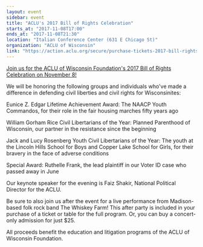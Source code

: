 ```yaml
---
layout: event
sidebar: event
title: "ACLU's 2017 Bill of Rights Celebration"
starts_at: "2017-11-08T17:00"
ends_at: "2017-11-08T21:30"
location: "Italian Conference Center (631 E Chicago St)"
organization: "ACLU of Wisconsin"
link: "https://action.aclu.org/secure/purchase-tickets-2017-bill-rights-celebration"
---
```


[Join us for the ACLU of Wisconsin Foundation's 2017 Bill of Rights Celebration on November 8!](http://200nightsoffreedom.org/2017/11/08/aclu-billofrights)

We will be honoring the following groups and individuals who've made a difference in defending civil liberties and civil rights for Wisconsinites:

Eunice Z. Edgar Lifetime Achievement Award: The NAACP Youth Commandos, for their role in the fair housing marches fifty years ago

William Gorham Rice Civil Libertarians of the Year: Planned Parenthood of Wisconsin, our partner in the resistance since the beginning

Jack and Lucy Rosenberg Youth Civil Libertarians of the Year: The youth at the Lincoln Hills School for Boys and Copper Lake School for Girls, for their bravery in the face of adverse conditions

Special Award: Ruthelle Frank, the lead plaintiff in our Voter ID case who passed away in June

Our keynote speaker for the evening is Faiz Shakir, National Political Director for the ACLU.

Be sure to also join us after the event for a live performance from Madison-based folk rock band The Whiskey Farm! This after party is included in your purchase of a ticket or table for the full program. Or, you can buy a concert-only admission for just $25.

All proceeds benefit the education and litigation programs of the ACLU of Wisconsin Foundation.
 
